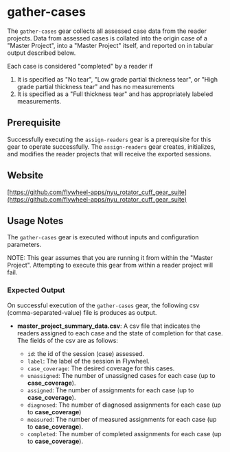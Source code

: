# gather-cases

The `gather-cases` gear collects all assessed case data from the reader projects. Data from assessed cases is collated into the origin case of a "Master Project",  into a "Master Project" itself, and reported on in tabular output described below.

Each case is considered "completed" by a reader if

1. It is specified as "No tear", "Low grade partial thickness tear", or "High grade partial thickness tear" and has no measurements
2. It is specified as a "Full thickness tear" and has appropriately labeled measurements.

## Prerequisite

Successfully executing the `assign-readers` gear is a prerequisite for this gear to operate successfully.  The `assign-readers` gear creates, initializes, and modifies the reader projects that will receive the exported sessions.

## Website

[https://github.com/flywheel-apps/nyu_rotator_cuff_gear_suite](https://github.com/flywheel-apps/nyu_rotator_cuff_gear_suite)

## Usage Notes

The `gather-cases` gear is executed without inputs and configuration parameters.

NOTE: This gear assumes that you are running it from within the "Master Project".  Attempting to execute this gear from within a reader project will fail.

### Expected Output

On successful execution of the `gather-cases` gear, the following csv (comma-separated-value) file is produces as output.

* **master_project_summary_data.csv**: A csv file that indicates the readers assigned to each case and the state of completion for that case. The fields of the csv are as follows:

  * `id`: the id of the session (case) assessed.
  * `label`: The label of the session in Flywheel.
  * `case_coverage`: The desired coverage for this cases.
  * `unassigned`: The number of unassigned cases for each case (up to **case_coverage**).
  * `assigned`: The number of assignments for each case (up to **case_coverage**).
  * `diagnosed`: The number of diagnosed assignments for each case (up to **case_coverage**)
  * `measured`: The number of measured assignments for each case (up to **case_coverage**).
  * `completed`: The number of completed assignments for each case (up to **case_coverage**).
